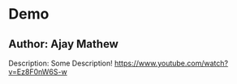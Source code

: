 # Demo
## Author: Ajay Mathew
Description: Some Description!
https://www.youtube.com/watch?v=Ez8F0nW6S-w
